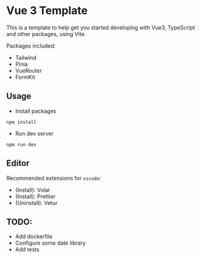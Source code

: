 # Vue 3 Template

This is a template to help get you started developing with Vue3, TypeScript and other packages, using Vite.

Packages included:

- Tailwind
- Pinia
- VueRouter
- FormKit

## Usage

- Install packages

```
npm install
```

- Run dev server

```
npm run dev
```

## Editor

Recommended extensions for `vscode`:

- (Install): Volar
- (Install): Prettier
- (Uninstall): Vetur

## TODO:

- Add dockerfile
- Configure some date library
- Add tests
